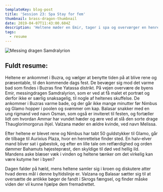 ```yaml
---
templateKey: blog-post
title: 'Session 23: Spa Stay for fem'
thumbnail: brass-dragon-thumbnail
date: 2019-04-07T11:43:00.604Z
description: 'Heltene møder en Emir, tager i spa og overværger en henrettelse.'
tags:
  - resume
---
```

![Messing dragen Samdralyrion](/img/brass-dragon.jpg)

## Fuldt resume:

Heltene er ankommet i Buzra, og vælger at benytte tiden på at blive rene og præsentable, til den kommende dags fest. De bevæger sig mod det varme bad som findes i Buzras fine Yatassa distrikt. På vejen overvære de byens Emir, messingdragen Samdralyrion, som er ved at få malet et portræt og derfor ikke er særlig snaksagelig, til nogle af heltenes skuffelse. De ankommer i Buzras varme bade, og der går ikke mange minutter før Nimbus og Glamo hopper i poolen og svømmer om kap. Balasar snakker med en ung rigmand ved navn Osman, som også er inviteret til festen, og fortæller lidt om hvordan Ammar har vundet hæder og ære ved at slå den sorte drage Thauglorimorgorus ihjel. Valzana møder en ældre kvinde, ved navn Melissa.

Efter heltene er blevet rene og Nimbus har tabt 50 guldstykker til Glamo, går de tilbage til Aurixius Plaza, hvor en henrettelse finder sted. En halv-elver mand bliver sat i gabestok, og efter en lille tale om retfærdighed og orden dømmer Bahamuts højestepræst, den skyldige til død ved hellig ild. Mandens aske blæser væk i vinden og heltene tænker om det virkelig kan være kutyme her i byen?

Dagen falder på hæld, mens heltene samler sig i kroen og diskutere atter hvad deres mål i denne by/tidslinje er. Valzana og Balasar sætter sig til at oversætte de antikke bøger de fandt i Skrogs fængsel, og finder måske viden der vil kunne hjælpe dem fremadrettet.
